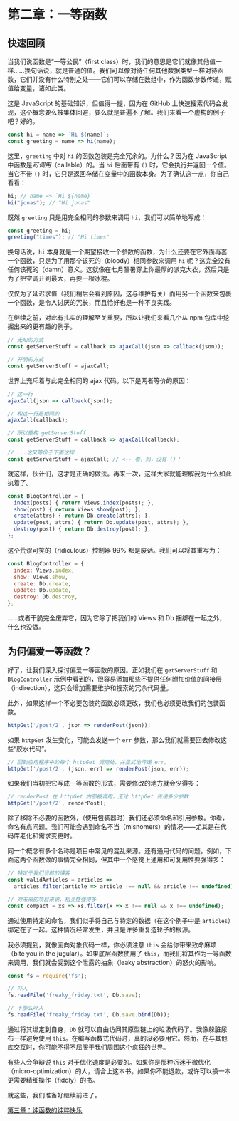 # 第二章：一等函数

## 快速回顾
当我们说函数是“一等公民”（first class）时，我们的意思是它们就像其他值一样……换句话说，就是普通的值。我们可以像对待任何其他数据类型一样对待函数，它们并没有什么特别之处——它们可以存储在数组中，作为函数参数传递，赋值给变量，诸如此类。

这是 JavaScript 的基础知识，但值得一提，因为在 GitHub 上快速搜索代码会发现，这个概念要么被集体回避，要么就是普遍不了解。我们来看一个虚构的例子吧？好的。

```js
const hi = name => `Hi ${name}`;
const greeting = name => hi(name);
```

这里，`greeting` 中对 `hi` 的函数包装是完全冗余的。为什么？因为在 JavaScript 中函数是*可调用*（callable）的。当 `hi` 后面带有 `()` 时，它会执行并返回一个值。当它不带 `()` 时，它只是返回存储在变量中的函数本身。为了确认这一点，你自己看看：


```js
hi; // name => `Hi ${name}`
hi("jonas"); // "Hi jonas"
```

既然 `greeting` 只是用完全相同的参数来调用 `hi`，我们可以简单地写成：

```js
const greeting = hi;
greeting("times"); // "Hi times"
```

换句话说，`hi` 本身就是一个期望接收一个参数的函数，为什么还要在它外面再套一个函数，只是为了用那个该死的（bloody）相同参数来调用 `hi` 呢？这完全没有任何该死的（damn）意义。这就像在七月酷暑穿上你最厚的派克大衣，然后只是为了把空调开到最大，再要一根冰棍。

仅仅为了延迟求值（我们稍后会看到原因，这与维护有关）而用另一个函数来包裹一个函数，是令人讨厌的冗长，而且恰好也是一种不良实践。

在继续之前，对此有扎实的理解至关重要，所以让我们来看几个从 npm 包库中挖掘出来的更有趣的例子。

```js
// 无知的方式
const getServerStuff = callback => ajaxCall(json => callback(json));

// 开明的方式
const getServerStuff = ajaxCall;
```

世界上充斥着与此完全相同的 ajax 代码。以下是两者等价的原因：

```js
// 这一行
ajaxCall(json => callback(json));

// 和这一行是相同的
ajaxCall(callback);

// 所以重构 getServerStuff
const getServerStuff = callback => ajaxCall(callback);

// ...这又等价于下面这样
const getServerStuff = ajaxCall; // <-- 看，妈，没有 ()！
```

就这样，伙计们，这才是正确的做法。再来一次，这样大家就能理解我为什么如此执着了。

```js
const BlogController = {
  index(posts) { return Views.index(posts); },
  show(post) { return Views.show(post); },
  create(attrs) { return Db.create(attrs); },
  update(post, attrs) { return Db.update(post, attrs); },
  destroy(post) { return Db.destroy(post); },
};
```

这个荒谬可笑的（ridiculous）控制器 99% 都是废话。我们可以将其重写为：

```js
const BlogController = {
  index: Views.index,
  show: Views.show,
  create: Db.create,
  update: Db.update,
  destroy: Db.destroy,
};
```

……或者干脆完全废弃它，因为它除了把我们的 Views 和 Db 捆绑在一起之外，什么也没做。

## 为何偏爱一等函数？

好了，让我们深入探讨偏爱一等函数的原因。正如我们在 `getServerStuff` 和 `BlogController` 示例中看到的，很容易添加那些不提供任何附加价值的间接层（indirection），这只会增加需要维护和搜索的冗余代码量。

此外，如果这样一个不必要包装的函数必须更改，我们也必须更改我们的包装函数。

```js
httpGet('/post/2', json => renderPost(json));
```

如果 `httpGet` 发生变化，可能会发送一个 `err` 参数，那么我们就需要回去修改这些“胶水代码”。

```js
// 回到应用程序中的每个 httpGet 调用处，并显式地传递 err。
httpGet('/post/2', (json, err) => renderPost(json, err));
```

如果我们当初把它写成一等函数的形式，需要修改的地方就会少得多：

```js
// renderPost 在 httpGet 内部被调用，无论 httpGet 传递多少参数
httpGet('/post/2', renderPost);
```

除了移除不必要的函数外，（使用包装器时）我们还必须命名和引用参数。你看，命名有点问题。我们可能会遇到命名不当（misnomers）的情况——尤其是在代码库老化和需求变更时。

同一个概念有多个名称是项目中常见的混乱来源。还有通用代码的问题。例如，下面这两个函数做的事情完全相同，但其中一个感觉上通用和可复用性要强得多：

```js
// 特定于我们当前的博客
const validArticles = articles =>
  articles.filter(article => article !== null && article !== undefined),

// 对未来的项目来说，相关性强得多
const compact = xs => xs.filter(x => x !== null && x !== undefined);
```

通过使用特定的命名，我们似乎将自己与特定的数据（在这个例子中是 `articles`）绑定在了一起。这种情况经常发生，并且是许多重复造轮子的根源。

我必须提到，就像面向对象代码一样，你必须注意 `this` 会给你带来致命麻烦（bite you in the jugular）。如果底层函数使用了 `this`，而我们将其作为一等函数来调用，我们就会受到这个泄露的抽象（leaky abstraction）的怒火的影响。

```js
const fs = require('fs');

// 吓人
fs.readFile('freaky_friday.txt', Db.save);

// 不那么吓人
fs.readFile('freaky_friday.txt', Db.save.bind(Db));
```

通过将其绑定到自身，`Db` 就可以自由访问其原型链上的垃圾代码了。我像躲脏尿布一样避免使用 `this`。在编写函数式代码时，真的没必要用它。然而，在与其他库交互时，你可能不得不屈服于我们周围这个疯狂的世界。

有些人会争辩说 `this` 对于优化速度是必要的。如果你是那种沉迷于微优化（micro-optimization）的人，请合上这本书。如果你不能退款，或许可以换一本更需要精细操作（fiddly）的书。

就这些，我们准备好继续前进了。

[第三章：纯函数的纯粹快乐](ch03-zh.md)